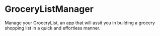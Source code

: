 # GroceryListManager
Manage your GroceryList, an app that will assit you in building a grocery shopping list in a quick and effortless manner.
